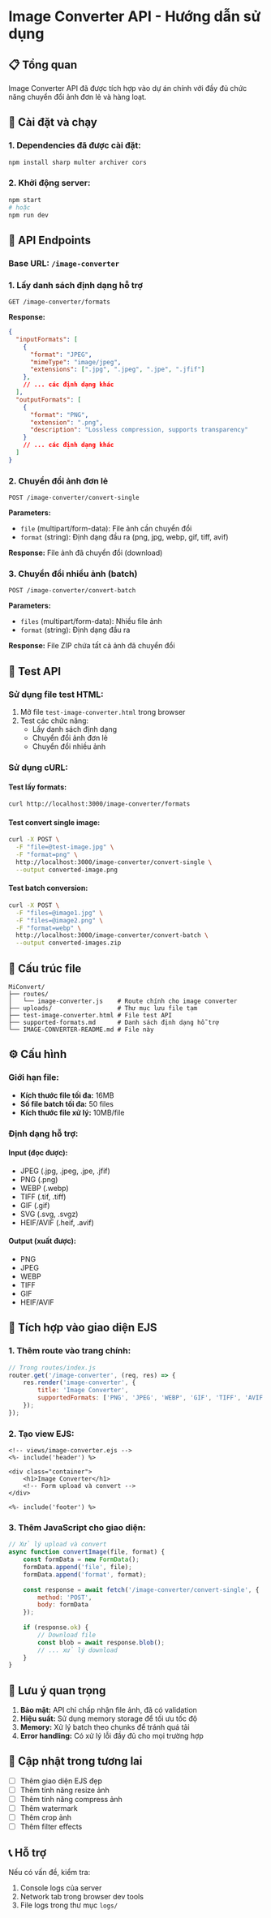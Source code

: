 # Image Converter API - Hướng dẫn sử dụng

## 📋 Tổng quan
Image Converter API đã được tích hợp vào dự án chính với đầy đủ chức năng chuyển đổi ảnh đơn lẻ và hàng loạt.

## 🚀 Cài đặt và chạy

### 1. Dependencies đã được cài đặt:
```bash
npm install sharp multer archiver cors
```

### 2. Khởi động server:
```bash
npm start
# hoặc
npm run dev
```

## 🔗 API Endpoints

### Base URL: `/image-converter`

### 1. Lấy danh sách định dạng hỗ trợ
```
GET /image-converter/formats
```

**Response:**
```json
{
  "inputFormats": [
    {
      "format": "JPEG",
      "mimeType": "image/jpeg",
      "extensions": [".jpg", ".jpeg", ".jpe", ".jfif"]
    },
    // ... các định dạng khác
  ],
  "outputFormats": [
    {
      "format": "PNG",
      "extension": ".png",
      "description": "Lossless compression, supports transparency"
    }
    // ... các định dạng khác
  ]
}
```

### 2. Chuyển đổi ảnh đơn lẻ
```
POST /image-converter/convert-single
```

**Parameters:**
- `file` (multipart/form-data): File ảnh cần chuyển đổi
- `format` (string): Định dạng đầu ra (png, jpg, webp, gif, tiff, avif)

**Response:** File ảnh đã chuyển đổi (download)

### 3. Chuyển đổi nhiều ảnh (batch)
```
POST /image-converter/convert-batch
```

**Parameters:**
- `files` (multipart/form-data): Nhiều file ảnh
- `format` (string): Định dạng đầu ra

**Response:** File ZIP chứa tất cả ảnh đã chuyển đổi

## 🧪 Test API

### Sử dụng file test HTML:
1. Mở file `test-image-converter.html` trong browser
2. Test các chức năng:
   - Lấy danh sách định dạng
   - Chuyển đổi ảnh đơn lẻ
   - Chuyển đổi nhiều ảnh

### Sử dụng cURL:

#### Test lấy formats:
```bash
curl http://localhost:3000/image-converter/formats
```

#### Test convert single image:
```bash
curl -X POST \
  -F "file=@test-image.jpg" \
  -F "format=png" \
  http://localhost:3000/image-converter/convert-single \
  --output converted-image.png
```

#### Test batch conversion:
```bash
curl -X POST \
  -F "files=@image1.jpg" \
  -F "files=@image2.png" \
  -F "format=webp" \
  http://localhost:3000/image-converter/convert-batch \
  --output converted-images.zip
```

## 📁 Cấu trúc file

```
MiConvert/
├── routes/
│   └── image-converter.js    # Route chính cho image converter
├── uploads/                  # Thư mục lưu file tạm
├── test-image-converter.html # File test API
├── supported-formats.md      # Danh sách định dạng hỗ trợ
└── IMAGE-CONVERTER-README.md # File này
```

## ⚙️ Cấu hình

### Giới hạn file:
- **Kích thước file tối đa:** 16MB
- **Số file batch tối đa:** 50 files
- **Kích thước file xử lý:** 10MB/file

### Định dạng hỗ trợ:

#### Input (đọc được):
- JPEG (.jpg, .jpeg, .jpe, .jfif)
- PNG (.png)
- WEBP (.webp)
- TIFF (.tif, .tiff)
- GIF (.gif)
- SVG (.svg, .svgz)
- HEIF/AVIF (.heif, .avif)

#### Output (xuất được):
- PNG
- JPEG
- WEBP
- TIFF
- GIF
- HEIF/AVIF

## 🔧 Tích hợp vào giao diện EJS

### 1. Thêm route vào trang chính:
```javascript
// Trong routes/index.js
router.get('/image-converter', (req, res) => {
    res.render('image-converter', {
        title: 'Image Converter',
        supportedFormats: ['PNG', 'JPEG', 'WEBP', 'GIF', 'TIFF', 'AVIF']
    });
});
```

### 2. Tạo view EJS:
```ejs
<!-- views/image-converter.ejs -->
<%- include('header') %>

<div class="container">
    <h1>Image Converter</h1>
    <!-- Form upload và convert -->
</div>

<%- include('footer') %>
```

### 3. Thêm JavaScript cho giao diện:
```javascript
// Xử lý upload và convert
async function convertImage(file, format) {
    const formData = new FormData();
    formData.append('file', file);
    formData.append('format', format);
    
    const response = await fetch('/image-converter/convert-single', {
        method: 'POST',
        body: formData
    });
    
    if (response.ok) {
        // Download file
        const blob = await response.blob();
        // ... xử lý download
    }
}
```

## 🚨 Lưu ý quan trọng

1. **Bảo mật:** API chỉ chấp nhận file ảnh, đã có validation
2. **Hiệu suất:** Sử dụng memory storage để tối ưu tốc độ
3. **Memory:** Xử lý batch theo chunks để tránh quá tải
4. **Error handling:** Có xử lý lỗi đầy đủ cho mọi trường hợp

## 🔄 Cập nhật trong tương lai

- [ ] Thêm giao diện EJS đẹp
- [ ] Thêm tính năng resize ảnh
- [ ] Thêm tính năng compress ảnh
- [ ] Thêm watermark
- [ ] Thêm crop ảnh
- [ ] Thêm filter effects

## 📞 Hỗ trợ

Nếu có vấn đề, kiểm tra:
1. Console logs của server
2. Network tab trong browser dev tools
3. File logs trong thư mục `logs/`



